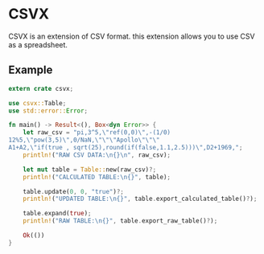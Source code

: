 # CSVX

CSVX is an extension of CSV format.
this extension allows you to use CSV as a spreadsheet.

## Example

```rust
extern crate csvx;

use csvx::Table;
use std::error::Error;

fn main() -> Result<(), Box<dyn Error>> {
    let raw_csv = "pi,3^5,\"ref(0,0)\",-(1/0)
12%5,\"pow(3,5)\",0/NaN,\"\"\"Apollo\"\"\"
A1+A2,\"if(true , sqrt(25),round(if(false,1.1,2.5)))\",D2+1969,";
    println!("RAW CSV DATA:\n{}\n", raw_csv);

    let mut table = Table::new(raw_csv)?;
    println!("CALCULATED TABLE:\n{}", table);

    table.update(0, 0, "true")?;
    println!("UPDATED TABLE:\n{}", table.export_calculated_table()?);

    table.expand(true);
    println!("RAW TABLE:\n{}", table.export_raw_table()?);

    Ok(())
}
```
